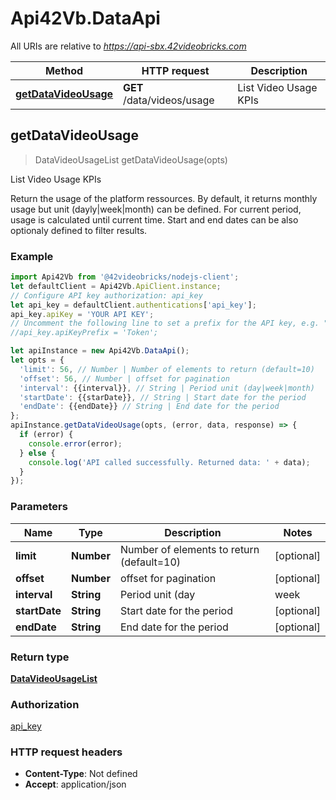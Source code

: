 # Api42Vb.DataApi

All URIs are relative to *https://api-sbx.42videobricks.com*

Method | HTTP request | Description
------------- | ------------- | -------------
[**getDataVideoUsage**](DataApi.md#getDataVideoUsage) | **GET** /data/videos/usage | List Video Usage KPIs



## getDataVideoUsage

> DataVideoUsageList getDataVideoUsage(opts)

List Video Usage KPIs

Return the usage of the platform ressources.  By default, it returns monthly usage but unit (dayly|week|month) can be defined. For current period, usage is calculated until current time. Start and end dates can be also optionaly defined to filter results.

### Example

```javascript
import Api42Vb from '@42videobricks/nodejs-client';
let defaultClient = Api42Vb.ApiClient.instance;
// Configure API key authorization: api_key
let api_key = defaultClient.authentications['api_key'];
api_key.apiKey = 'YOUR API KEY';
// Uncomment the following line to set a prefix for the API key, e.g. "Token" (defaults to null)
//api_key.apiKeyPrefix = 'Token';

let apiInstance = new Api42Vb.DataApi();
let opts = {
  'limit': 56, // Number | Number of elements to return (default=10)
  'offset': 56, // Number | offset for pagination
  'interval': {{interval}}, // String | Period unit (day|week|month)
  'startDate': {{starDate}}, // String | Start date for the period
  'endDate': {{endDate}} // String | End date for the period
};
apiInstance.getDataVideoUsage(opts, (error, data, response) => {
  if (error) {
    console.error(error);
  } else {
    console.log('API called successfully. Returned data: ' + data);
  }
});
```

### Parameters


Name | Type | Description  | Notes
------------- | ------------- | ------------- | -------------
 **limit** | **Number**| Number of elements to return (default&#x3D;10) | [optional] 
 **offset** | **Number**| offset for pagination | [optional] 
 **interval** | **String**| Period unit (day|week|month) | [optional] 
 **startDate** | **String**| Start date for the period | [optional] 
 **endDate** | **String**| End date for the period | [optional] 

### Return type

[**DataVideoUsageList**](DataVideoUsageList.md)

### Authorization

[api_key](../README.md#api_key)

### HTTP request headers

- **Content-Type**: Not defined
- **Accept**: application/json

